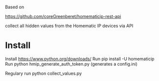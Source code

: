 
Based on

https://github.com/coreGreenberet/homematicip-rest-api

collect all hidden values from the Homematic IP devices via API

# Install

Install https://www.python.org/downloads/
Run pip install -U homematicip
Run python hmip_generate_auth_token.py
(generates a config.ini)

Regulary run
python collect_values.py
